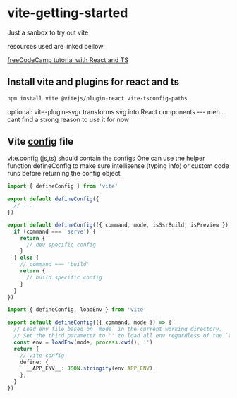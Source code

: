 # vite-getting-started
Just a sanbox to try out vite

resources used are linked bellow:

[freeCodeCamp tutorial with React and TS](https://www.freecodecamp.org/news/how-to-migrate-from-create-react-app-to-vite/)


## Install vite and plugins for react and ts

```bash
npm install vite @vitejs/plugin-react vite-tsconfig-paths
```

optional: vite-plugin-svgr transforms svg into React components --- meh... cant find a strong reason to use it for now

## Vite [config](https://vite.dev/config/) file

vite.config.(js,ts) should contain the configs
One can use the helper function defineConfig to make sure intellisense (typing info) or custom code runs before returning the config object

```ts
import { defineConfig } from 'vite'

export default defineConfig({
  // ...
})
```
```ts
export default defineConfig(({ command, mode, isSsrBuild, isPreview }) => {
  if (command === 'serve') {
    return {
      // dev specific config
    }
  } else {
    // command === 'build'
    return {
      // build specific config
    }
  }
})
```
```ts
import { defineConfig, loadEnv } from 'vite'

export default defineConfig(({ command, mode }) => {
  // Load env file based on `mode` in the current working directory.
  // Set the third parameter to '' to load all env regardless of the `VITE_` prefix.
  const env = loadEnv(mode, process.cwd(), '')
  return {
    // vite config
    define: {
      __APP_ENV__: JSON.stringify(env.APP_ENV),
    },
  }
})
```
